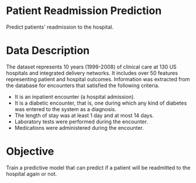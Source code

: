 # Patient Readmission Prediction

Predict patients' readmission to the hospital.

# Data Description
The dataset represents 10 years (1999-2008) of clinical care at 130 US hospitals and integrated delivery networks.
It includes over 50 features representing patient and hospital outcomes. Information was extracted from the database for encounters that satisfied the following criteria.
- It is an inpatient encounter (a hospital admission).
- It is a diabetic encounter, that is, one during which any kind of diabetes was entered to the system as a diagnosis.
- The length of stay was at least 1 day and at most 14 days.
- Laboratory tests were performed during the encounter.
- Medications were administered during the encounter.

# Objective
Train a predictive model that can predict if a patient will be readmitted to the hospital again or not.
